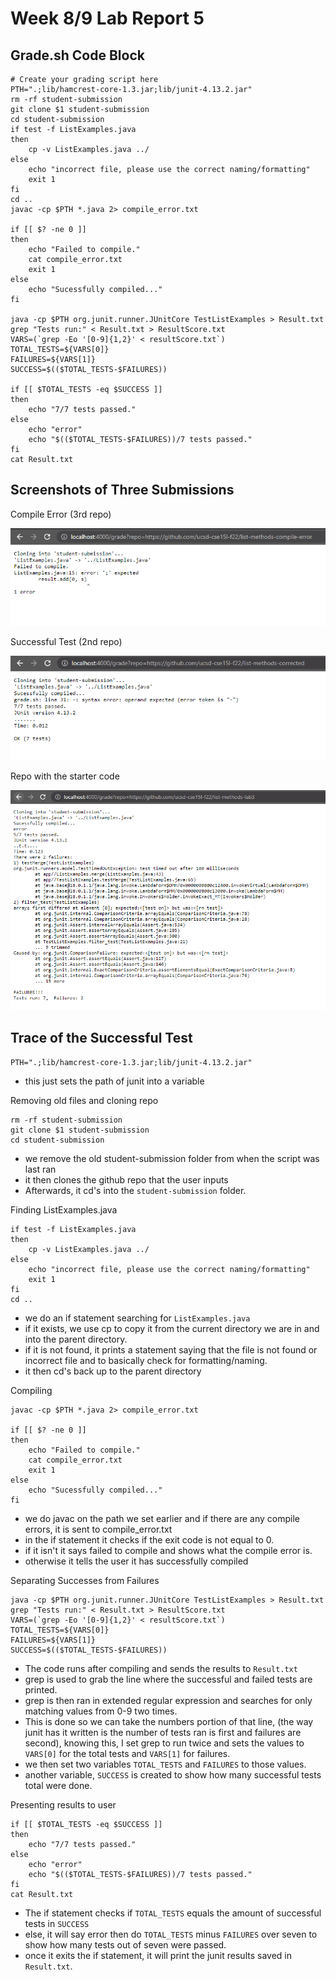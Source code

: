 # Week 8/9 Lab Report 5

## Grade.sh Code Block
    # Create your grading script here
    PTH=".;lib/hamcrest-core-1.3.jar;lib/junit-4.13.2.jar"
    rm -rf student-submission
    git clone $1 student-submission
    cd student-submission
    if test -f ListExamples.java
    then
        cp -v ListExamples.java ../
    else 
        echo "incorrect file, please use the correct naming/formatting"
        exit 1
    fi
    cd .. 
    javac -cp $PTH *.java 2> compile_error.txt

    if [[ $? -ne 0 ]]
    then
        echo "Failed to compile."
        cat compile_error.txt
        exit 1
    else
        echo "Sucessfully compiled..."
    fi

    java -cp $PTH org.junit.runner.JUnitCore TestListExamples > Result.txt
    grep "Tests run:" < Result.txt > ResultScore.txt
    VARS=(`grep -Eo '[0-9]{1,2}' < resultScore.txt`)
    TOTAL_TESTS=${VARS[0]}
    FAILURES=${VARS[1]}
    SUCCESS=$(($TOTAL_TESTS-$FAILURES))

    if [[ $TOTAL_TESTS -eq $SUCCESS ]]
    then
        echo "7/7 tests passed."
    else
        echo "error"
        echo "$(($TOTAL_TESTS-$FAILURES))/7 tests passed."
    fi
    cat Result.txt

## Screenshots of Three Submissions

Compile Error (3rd repo)

![image](screenshots/week8/image4.png)

Successful Test (2nd repo)

![image](screenshots/week8/image2.png)

Repo with the starter code

![image](screenshots/week8/image3.png)

## Trace of the Successful Test

    PTH=".;lib/hamcrest-core-1.3.jar;lib/junit-4.13.2.jar"

- this just sets the path of junit into a variable

Removing old files and cloning repo

    rm -rf student-submission
    git clone $1 student-submission
    cd student-submission

-  we remove the old student-submission folder from when the script was last ran
- it then clones the github repo that the user inputs
- Afterwards, it cd's into the `student-submission` folder.

Finding ListExamples.java

    if test -f ListExamples.java
    then
        cp -v ListExamples.java ../
    else 
        echo "incorrect file, please use the correct naming/formatting"
        exit 1
    fi
    cd .. 

- we do an if statement searching for `ListExamples.java`
- if it exists, we use cp to copy it from the current directory we are in and into the parent directory.
- if it is not found, it prints a statement saying that the file is not found or incorrect file and to basically check for formatting/naming.
- it then cd's back up to the parent directory

Compiling

    javac -cp $PTH *.java 2> compile_error.txt

    if [[ $? -ne 0 ]]
    then
        echo "Failed to compile."
        cat compile_error.txt
        exit 1
    else
        echo "Sucessfully compiled..."
    fi

- we do javac on the path we set earlier and if there are any compile errors, it is sent to compile_error.txt
- in the if statement it checks if the exit code is not equal to 0.
- if it isn't it says failed to compile and shows what the compile error is.
- otherwise it tells the user it has successfully compiled 

Separating Successes from Failures

    java -cp $PTH org.junit.runner.JUnitCore TestListExamples > Result.txt
    grep "Tests run:" < Result.txt > ResultScore.txt
    VARS=(`grep -Eo '[0-9]{1,2}' < resultScore.txt`)
    TOTAL_TESTS=${VARS[0]}
    FAILURES=${VARS[1]}
    SUCCESS=$(($TOTAL_TESTS-$FAILURES))

- The code runs after compiling and sends the results to `Result.txt`
- grep is used to grab the line where the successful and failed tests are printed.
- grep is then ran in extended regular expression and searches for only matching values from 0-9 two times.
- This is done so we can take the numbers portion of that line, (the way junit has it written is the number of tests ran is first and failures are second), knowing this, I set grep to run twice and sets the values to `VARS[0]` for the total tests and `VARS[1]` for failures.
- we then set two variables `TOTAL_TESTS` and `FAILURES` to those values.
- another variable, `SUCCESS` is created to show how many successful tests total were done.

Presenting results to user

    if [[ $TOTAL_TESTS -eq $SUCCESS ]]
    then
        echo "7/7 tests passed."
    else
        echo "error"
        echo "$(($TOTAL_TESTS-$FAILURES))/7 tests passed."
    fi
    cat Result.txt

- The if statement checks if `TOTAL_TESTS` equals the amount of successful tests in `SUCCESS`
- else, it will say error then do `TOTAL_TESTS` minus `FAILURES` over seven to show how many tests out of seven were passed.
- once it exits the if statement, it will print the junit results saved in `Result.txt`.